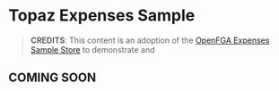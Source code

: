 # Topaz Expenses Sample

> **CREDITS**: This content is an adoption of the [OpenFGA Expenses Sample Store](https://github.com/openfga/sample-stores/blob/main/stores/expenses/README.md) to demonstrate and 

## COMING SOON

